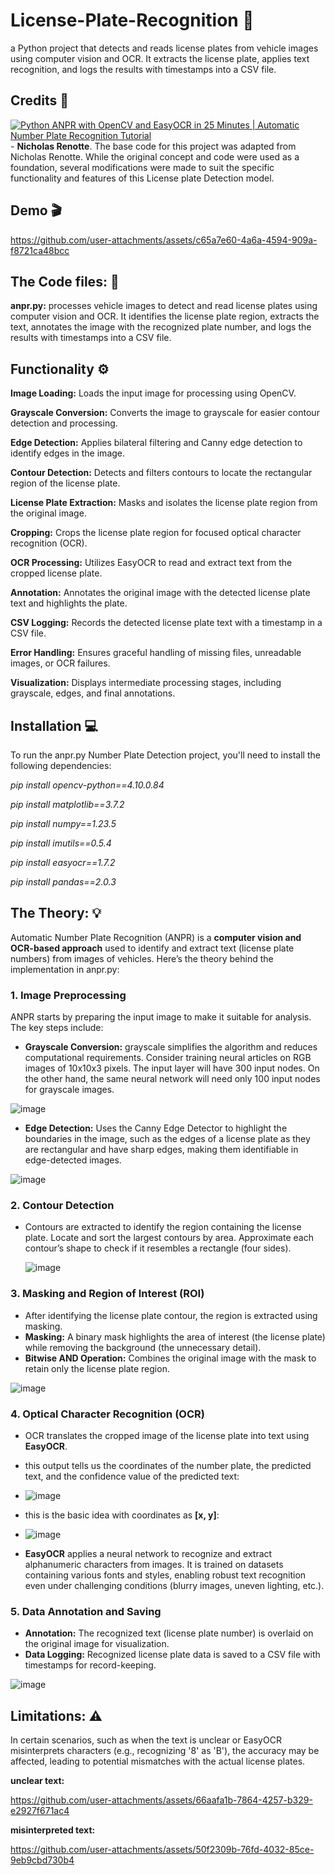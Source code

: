 # License-Plate-Recognition 🪪
a Python project that detects and reads license plates from vehicle images using computer vision and OCR. It extracts the license plate, applies text recognition, and logs the results with timestamps into a CSV file.

## Credits 🤖
[![Python ANPR with OpenCV and EasyOCR in 25 Minutes | Automatic Number Plate Recognition Tutorial](https://img.youtube.com/vi/NApYP_5wlKY&t=423s.jpg)](https://www.youtube.com/watch?v=NApYP_5wlKY&t=423s) - 
**Nicholas Renotte**.
The base code for this project was adapted from Nicholas Renotte. While the original concept and code were used as a foundation, several modifications were made to suit the specific functionality and features of this License plate Detection model.

## Demo 🎬

https://github.com/user-attachments/assets/c65a7e60-4a6a-4594-909a-f8721ca48bcc

## The Code files: 📄
**anpr.py:** processes vehicle images to detect and read license plates using computer vision and OCR. It identifies the license plate region, extracts the text, annotates the image with the recognized plate number, and logs the results with timestamps into a CSV file.

## Functionality ⚙️

**Image Loading:** Loads the input image for processing using OpenCV.

**Grayscale Conversion:** Converts the image to grayscale for easier contour detection and processing.

**Edge Detection:** Applies bilateral filtering and Canny edge detection to identify edges in the image.

**Contour Detection:** Detects and filters contours to locate the rectangular region of the license plate.

**License Plate Extraction:** Masks and isolates the license plate region from the original image.

**Cropping:** Crops the license plate region for focused optical character recognition (OCR).

**OCR Processing:** Utilizes EasyOCR to read and extract text from the cropped license plate.

**Annotation:** Annotates the original image with the detected license plate text and highlights the plate.

**CSV Logging:** Records the detected license plate text with a timestamp in a CSV file.

**Error Handling:** Ensures graceful handling of missing files, unreadable images, or OCR failures.

**Visualization:** Displays intermediate processing stages, including grayscale, edges, and final annotations.

## Installation 💻
To run the anpr.py Number Plate Detection project, you'll need to install the following dependencies:

*pip install opencv-python==4.10.0.84*

*pip install matplotlib==3.7.2*

*pip install numpy==1.23.5*  

*pip install imutils==0.5.4*  

*pip install easyocr==1.7.2*  

*pip install pandas==2.0.3*  

## The Theory: 💡
Automatic Number Plate Recognition (ANPR) is a **computer vision and OCR-based approach** used to identify and extract text (license plate numbers) from images of vehicles. Here’s the theory behind the implementation in anpr.py:

### 1. Image Preprocessing
ANPR starts by preparing the input image to make it suitable for analysis. The key steps include:
  - **Grayscale Conversion:** grayscale simplifies the algorithm and reduces computational requirements. Consider training neural articles on RGB images of 10x10x3 pixels. The input layer will have 300 input nodes. On the other hand, the same neural network will need only 100 input nodes for grayscale images.

  ![image](https://github.com/user-attachments/assets/6c61e7e1-53e0-4096-8884-ae411b7b887c)
    
  - **Edge Detection:** Uses the Canny Edge Detector to highlight the boundaries in the image, such as the edges of a license plate as they are rectangular and have sharp edges, making them identifiable in edge-detected images.

  ![image](https://github.com/user-attachments/assets/7df66b81-75d3-4318-b9f1-e0a68bb3dce2)

### 2. Contour Detection
  - Contours are extracted to identify the region containing the license plate. Locate and sort the largest contours by area. Approximate each contour’s shape to check if it resembles a rectangle (four sides).

    ![image](https://github.com/user-attachments/assets/ec78f313-63a3-491c-9ba1-7ac81760bf3e)

### 3. Masking and Region of Interest (ROI)
  - After identifying the license plate contour, the region is extracted using masking.
  - **Masking:** A binary mask highlights the area of interest (the license plate) while removing the background (the unnecessary detail).
  - **Bitwise AND Operation:** Combines the original image with the mask to retain only the license plate region.

  ![image](https://github.com/user-attachments/assets/48011cbe-7b4b-49dc-ba5f-9ac799bae509)

### 4. Optical Character Recognition (OCR)
  - OCR translates the cropped image of the license plate into text using **EasyOCR**.

  - this output tells us the coordinates of the number plate, the predicted text, and the confidence value of the predicted text:
  - 
    ![image](https://github.com/user-attachments/assets/ffc94a67-2a7f-4584-ad37-98341fd0f738)

  - this is the basic idea with coordinates as **[x, y]**:
  - 
    ![image](https://github.com/user-attachments/assets/d27fe28d-dc18-436b-9304-dfe656adcaeb)


  - **EasyOCR** applies a neural network to recognize and extract alphanumeric characters from images. It is trained on datasets containing various fonts and styles, enabling robust text recognition even under challenging conditions (blurry images, uneven lighting, etc.).

### 5. Data Annotation and Saving
  - **Annotation:** The recognized text (license plate number) is overlaid on the original image for visualization.
  - **Data Logging:** Recognized license plate data is saved to a CSV file with timestamps for record-keeping.

  ![image](https://github.com/user-attachments/assets/e65effd9-b296-4104-94b6-a742e2104c24)

## Limitations: ⚠️
In certain scenarios, such as when the text is unclear or EasyOCR misinterprets characters (e.g., recognizing '8' as 'B'), the accuracy may be affected, leading to potential mismatches with the actual license plates.

**unclear text:**

https://github.com/user-attachments/assets/66aafa1b-7864-4257-b329-e2927f671ac4

**misinterpreted text:**

https://github.com/user-attachments/assets/50f2309b-76fd-4032-85ce-9eb9cbd730b4


